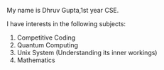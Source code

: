 My name is Dhruv Gupta,1st year CSE.

I have interests in the following subjects:

1) Competitive Coding
2) Quantum Computing
3) Unix System (Understanding its inner workings)
4) Mathematics
